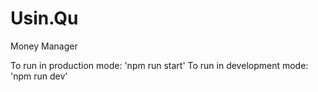 # Usin.Qu
Money Manager

To run in production mode: 'npm run start'
To run in development mode: 'npm run dev'
